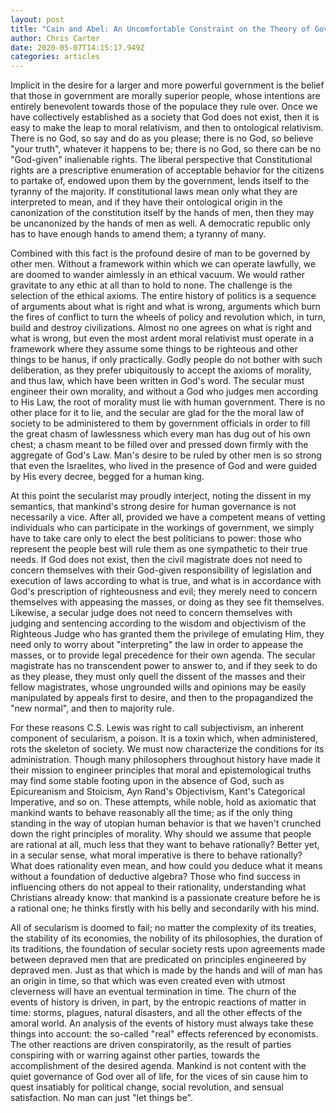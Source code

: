 ```yaml
---
layout: post
title: "Cain and Abel: An Uncomfortable Constraint on the Theory of Government"
author: Chris Carter
date: 2020-05-07T14:15:17.949Z
categories: articles
---
```

Implicit in the desire for a larger and more powerful government is the belief that those in government are morally superior people, whose intentions are entirely benevolent towards those of the populace they rule over. Once we have collectively established as a society that God does not exist, then it is easy to make the leap to moral relativism, and then to ontological relativism. There is no God, so say and do as you please; there is no God, so believe "your truth", whatever it happens to be; there is no God, so there can be no "God-given" inalienable rights. The liberal perspective that Constitutional rights are a prescriptive enumeration of acceptable behavior for the citizens to partake of, endowed upon them by the government, lends itself to the tyranny of the majority. If constitutional laws mean only what they are interpreted to mean, and if they have their ontological origin in the canonization of the constitution itself by the hands of men, then they may be uncanonized by the hands of men as well. A democratic republic only has to have enough hands to amend them; a tyranny of many. 

Combined with this fact is the profound desire of man to be governed by other men. Without a framework within which we can operate lawfully, we are doomed to wander aimlessly in an ethical vacuum. We would rather gravitate to any ethic at all than to hold to none. The challenge is the selection of the ethical axioms. The entire history of politics is a sequence of arguments about what is right and what is wrong, arguments which burn the fires of conflict to turn the wheels of policy and revolution which, in turn, build and destroy civilizations. Almost no one agrees on what is right and what is wrong, but even the most ardent moral relativist must operate in a framework where they assume some things to be righteous and other things to be hanus, if only practically. Godly people do not bother with such deliberation, as they prefer ubiquitously to accept the axioms of morality, and thus law, which have been written in God's word. The secular must engineer their own morality, and without a God who judges men according to His Law, the root of morality must lie with human government. There is no other place for it to lie, and the secular are glad for the the moral law of society to be administered to them by government officials in order to fill the great chasm of lawlessness which every man has dug out of his own chest; a chasm meant to be filled over and pressed down firmly with the aggregate of God's Law. Man's desire to be ruled by other men is so strong that even the Israelites, who lived in the presence of God and were guided by His every decree, begged for a human king. 

At this point the secularist may proudly interject, noting the dissent in my semantics, that mankind's strong desire for human governance is not necessarily a vice. After all, provided we have a competent means of vetting individuals who can participate in the workings of government, we simply have to take care only to elect the best politicians to power: those who represent the people best will rule them as one sympathetic to their true needs. If God does not exist, then the civil magistrate does not need to concern themselves with their God-given responsibility of legislation and execution of laws according to what is true, and what is in accordance with God's prescription of righteousness and evil; they merely need to concern themselves with appeasing the masses, or doing as they see fit themselves. Likewise, a secular judge does not need to concern themselves with judging and sentencing according to the wisdom and objectivism of the Righteous Judge who has granted them the privilege of emulating Him, they need only to worry about "interpreting" the law in order to appease the masses, or to provide legal precedence for their own agenda. The secular magistrate has no transcendent power to answer to, and if they seek to do as they please, they must only quell the dissent of the masses and their fellow magistrates, whose ungrounded wills and opinions may be easily manipulated by appeals first to desire, and then to the propagandized the "new normal", and then to majority rule.

For these reasons C.S. Lewis was right to call subjectivism, an inherent component of secularism, a poison. It is a toxin which, when administered, rots the skeleton of society. We must now characterize the conditions for its administration. Though many philosophers throughout history have made it their mission to engineer principles that moral and epistemological truths may find some stable footing upon in the absence of God, such as Epicureanism and Stoicism, Ayn Rand's Objectivism, Kant's Categorical Imperative, and so on. These attempts, while noble, hold as axiomatic that mankind wants to behave reasonably all the time; as if the only thing standing in the way of utopian human behavior is that we haven't crunched down the right principles of morality. Why should we assume that people are rational at all, much less that they want to behave rationally? Better yet, in a secular sense, what moral imperative is there to behave rationally? What does rationality even mean, and how could you deduce what it means without a foundation of deductive algebra? Those who find success in influencing others do not appeal to their rationality, understanding what Christians already know: that mankind is a passionate creature before he is a rational one; he thinks firstly with his belly and secondarily with his mind. 

All of secularism is doomed to fail; no matter the complexity of its treaties, the stability of its economies, the nobility of its philosophies, the duration of its traditions, the foundation of secular society rests upon agreements made between depraved men that are predicated on principles engineered by depraved men. Just as that which is made by the hands and will of man has an origin in time, so that which was even created even with utmost cleverness will have an eventual termination in time. The churn of the events of history is driven, in part, by the entropic reactions of matter in time: storms, plagues, natural disasters, and all the other effects of the amoral world. An analysis of the events of history must always take these things into account: the so-called "real" effects referenced by economists. The other reactions are driven conspiratorily, as the result of parties conspiring with or  warring against other parties, towards the accomplishment of the desired agenda. Mankind is not content with the quiet governance of God over all of life, for the vices of sin cause him to quest insatiably for political change, social revolution, and sensual satisfaction. No man can just "let things be".